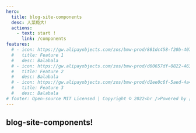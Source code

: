 ```yaml
---
hero:
  title: blog-site-components
  desc: 人菜瘾大!
  actions:
    - text: start !
      link: /components
features:
  # - icon: https://gw.alipayobjects.com/zos/bmw-prod/881dc458-f20b-407b-947a-95104b5ec82b/k79dm8ih_w144_h144.png
  #   title: Feature 1
  #   desc: Balabala
  # - icon: https://gw.alipayobjects.com/zos/bmw-prod/d60657df-0822-4631-9d7c-e7a869c2f21c/k79dmz3q_w126_h126.png
  #   title: Feature 2
  #   desc: Balabala
  # - icon: https://gw.alipayobjects.com/zos/bmw-prod/d1ee0c6f-5aed-4a45-a507-339a4bfe076c/k7bjsocq_w144_h144.png
  #   title: Feature 3
  #   desc: Balabala
# footer: Open-source MIT Licensed | Copyright © 2022<br />Powered by [dumi](https://d.umijs.org)
---
```


## blog-site-components!
